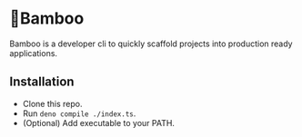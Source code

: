 # 🎋Bamboo

Bamboo is a developer cli to quickly scaffold projects into production ready
applications.

## Installation

- Clone this repo.
- Run `deno compile ./index.ts`.
- (Optional) Add executable to your PATH.
